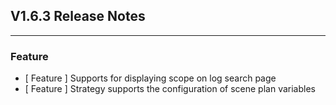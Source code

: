 ## V1.6.3 Release Notes

---

### Feature

- [ Feature ] Supports for displaying scope on log search page
- [ Feature ] Strategy supports the configuration of scene plan variables
